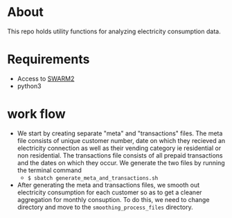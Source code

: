 # About
This repo holds utility functions for analyzing electricity consumption data.

# Requirements
* Access to [SWARM2](https://people.cs.umass.edu/~swarm/index.php?n=Main.NewSwarmDoc)
* python3
# work flow
* We start by creating separate "meta" and "transactions" files. The meta file consists of unique customer number, date on which they recieved an electricity connection as well as their vending category ie residential or non residential. The transactions file consists of all prepaid transactions and the dates on which they occur. We generate the two files by running the terminal command
   *  `$ sbatch generate_meta_and_transactions.sh`
* After generating the meta and transactions files, we smooth out electricity consumption for each customer so as to get a cleaner aggregation for monthly consuption. To do this, we need to change directory and move to the `smoothing_process_files` directory. 
